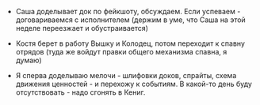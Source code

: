 
- Саша доделывает док по фейкшоту, обсуждаем. Если успеваем - договариваемся с исполнителем (держим в уме, что Саша на этой неделе переезжает и обустраивается)

- Костя берет в работу Вышку и Колодец, потом переходит к спавну отрядов (туда же войдут правки общего механизма спавна, я думаю)

- Я сперва доделываю мелочи - шлифовки доков, спрайты, схема движения ценностей - и перехожу к событиям. В какой-то день буду отсутствовать - надо сгонять в Кениг.